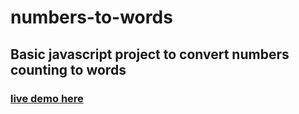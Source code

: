 # numbers-to-words
<h2>Basic javascript project to convert numbers counting to words</h2>
<h3><a href="https://numers-to-words.netlify.app/"> live demo here</a></h3>
